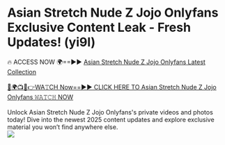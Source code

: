 # Asian Stretch Nude Z Jojo Onlyfans Exclusive Content Leak - Fresh Updates! (yi9l)

🔥 ACCESS NOW 🌍==►► <a href="https://tinyurl.com/yc657z5k" rel="nofollow">Asian Stretch Nude Z Jojo Onlyfans Latest Collection</a>
<br><br>
[🔴🌍📺📱👉WA𝚃CH Now==►► CLICK HERE TO Asian Stretch Nude Z Jojo Onlyfans 𝚆𝙰𝚃𝙲𝙷 NOW](https://tinyurl.com/yc657z5k)
<br><br>
Unlock Asian Stretch Nude Z Jojo Onlyfans's private videos and photos today! Dive into the newest 2025 content updates and explore exclusive material you won’t find anywhere else.
<br>
<a href="https://tinyurl.com/yc657z5k" rel="nofollow" data-target="animated-image.originalLink"><img src="https://camo.githubusercontent.com/8a4f000d20f83aca3bf7ec5f350d767afa0574a8a352519fd8cfa583a6f93a33/68747470733a2f2f692e696d6775722e636f6d2f644a486b345a712e676966" data-canonical-src="https://i.imgur.com/dJHk4Zq.gif" style="max-width: 100%; display: inline-block;" data-target="animated-image.originalImage"></a>
<br>
